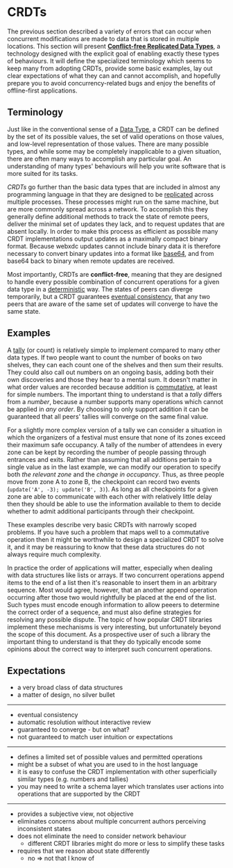 # CRDTs

The previous section described a variety of errors that can occur when concurrent modifications are made to data that is stored in multiple locations.
This section will present [**Conflict-free Replicated Data Types**](https://en.wikipedia.org/wiki/Conflict-free_replicated_data_type), a technology designed with the explicit goal of enabling exactly these types of behaviours.
It will define the specialized terminology which seems to keep many from adopting CRDTs,
provide some basic examples,
lay out clear expectations of what they can and cannot accomplish,
and hopefully prepare you to avoid concurrency-related bugs and enjoy the benefits of offline-first applications.

## Terminology

Just like in the conventional sense of a [Data Type](https://en.wikipedia.org/wiki/Data_type),
a CRDT can be defined by the set of its possible values,
the set of valid operations on those values,
and low-level representation of those values.
There are many possible types, and while some may be completely inapplicable to a given situation, there are often many ways to accomplish any particular goal.
An understanding of many types' behaviours will help you write software that is more suited for its tasks.

_CRDTs_ go further than the basic data types that are included in almost any programming language in that they are designed to be [replicated](https://en.wikipedia.org/wiki/Replication_(computing)) across multiple processes.
These processes might run on the same machine, but are more commonly spread across a network.
To accomplish this they generally define additional methods to track the state of remote peers, deliver the minimal set of updates they lack, and to request updates that are absent locally.
In order to make this process as efficient as possible many CRDT implementations output updates as a maximally compact binary format.
Because webxdc updates cannot include binary data it is therefore necessary to convert binary updates into a format like [base64](https://developer.mozilla.org/en-US/docs/Glossary/Base64), and from base64 back to binary when remote updates are received.

Most importantly, CRDTs are **conflict-free**, meaning that they are designed to handle every possible combination of concurrent operations for a given data type in a [deterministic](https://en.wikipedia.org/wiki/Deterministic_system#In_computer_science) way.
The states of peers can diverge temporarily, but a CRDT guarantees [eventual consistency](https://en.wikipedia.org/wiki/Eventual_consistency),
that any two peers that are aware of the same set of updates will converge to have the same state.

## Examples

A [tally](https://www.merriam-webster.com/dictionary/tally) (or count) is relatively simple to implement compared to many other data types.
If two people want to count the number of books on two shelves, they can each count one of the shelves and then sum their results.
They could also call out numbers on an ongoing basis, adding both their own discoveries and those they hear to a mental sum.
It doesn't matter in what order values are recorded because addition is [commutative](https://en.wikipedia.org/wiki/Commutative_property#Commutative_operations), at least for simple numbers.
The important thing to understand is that a _tally_ differs from a _number_, because a number supports many operations which cannot be applied in _any order_.
By choosing to only support addition it can be guaranteed that all peers' tallies will converge on the same final value.

For a slightly more complex version of a tally we can consider a situation in which the organizers of a festival must ensure that none of its zones exceed their maximum safe occupancy.
A tally of the number of attendees in every zone can be kept by recording the number of people passing through entrances and exits.
Rather than assuming that all additions pertain to a single value as in the last example, we can modify our operation to specify both _the relevant zone_ and the _change in occupancy_.
Thus, as three people move from zone A to zone B, the checkpoint can record two events (`update('A', -3); update('B', 3)`).
As long as all checkpoints for a given zone are able to communicate with each other with relatively little delay
then they should be able to use the information available to them to decide whether to admit additional participants through their checkpoint.

These examples describe very basic CRDTs with narrowly scoped problems.
If you have such a problem that maps well to a commutative operation then it might be worthwhile to design a specialized CRDT to solve it, and it may be reassuring to know that these data structures do not always require much complexity.

In practice the order of applications will matter, especially when dealing with data structures like lists or arrays.
If two concurrent operations append items to the end of a list then it's reasonable to insert them in an arbitrary sequence.
Most would agree, however, that an another append operation occurring after those two would rightfully be placed at the end of the list.
Such types must encode enough information to allow peeers to determine the correct order of a sequence, and must also define strategies for resolving any possible dispute.
The topic of how popular CRDT libraries implement these mechanisms is very interesting, but unfortunately beyond the scope of this document.
As a prospective user of such a library the important thing to understand is that they do typically encode some opinions about the correct way to interpret such concurrent operations.

## Expectations

* a very broad class of data structures
* a matter of design, no silver bullet

---

* eventual consistency
* automatic resolution without interactive review
* guaranteed to converge - but on what?
* not guaranteed to match user intuition or expectations

---

* defines a limited set of possible values and permitted operations
* might be a subset of what you are used to in the host language
* it is easy to confuse the CRDT implementation with other superficially similar types (e.g. numbers and tallies)
* you may need to write a schema layer which translates user actions into operations that are supported by the CRDT

---

* provides a subjective view, not objective
* eliminates concerns about multiple concurrent authors perceiving inconsistent states
* does not eliminate the need to consider network behaviour
  * different CRDT libraries might do more or less to simplify these tasks
* requires that we reason about state differently
  * no => not that I know of

